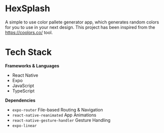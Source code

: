 ﻿# HexSplash

A simple to use color pallete generator app, which generates random colors for you to use in your next design. This project has been inspired from the https://coolors.co/ tool.

# Tech Stack

**Frameworks & Languages**

- React Native
- Expo
- JavaScript
- TypeScript

**Dependencies**

- `expo-router` File-based Routing & Navigation
- `react-native-reanimated` App Animations
- `react-native-gesture-handler` Gesture Handling
- `expo-linear`
